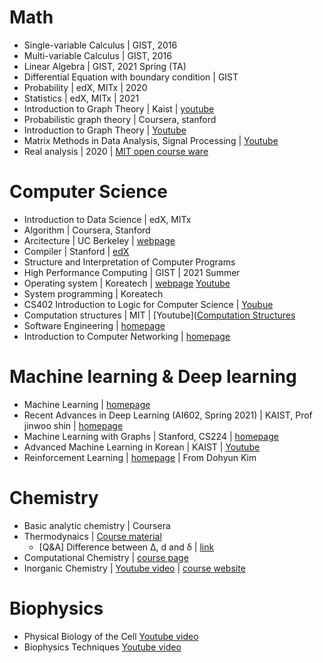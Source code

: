 # Math
- Single-variable Calculus | GIST, 2016
- Multi-variable Calculus | GIST, 2016
- Linear Algebra | GIST, 2021 Spring (TA)
- Differential Equation with boundary condition | GIST
- Probability | edX, MITx | 2020
- Statistics | edX, MITx | 2021
- Introduction to Graph Theory | Kaist | [youtube](https://www.youtube.com/playlist?list=PLtdCUqgs4lwZa8PDMhhWmFxG615rT8Y4h)
- Probabilistic graph theory | Coursera, stanford
- Introduction to Graph Theory | [Youtube](https://www.youtube.com/playlist?list=PLtdCUqgs4lwZa8PDMhhWmFxG615rT8Y4h)
- Matrix Methods in Data Analysis, Signal Processing | [Youtube](https://www.youtube.com/playlist?list=PLUl4u3cNGP63oMNUHXqIUcrkS2PivhN3k)
- Real analysis | 2020 | [MIT open course ware](https://ocw.mit.edu/courses/18-100a-real-analysis-fall-2020/) 
# Computer Science
- Introduction to Data Science | edX, MITx
- Algorithm | Coursera, Stanford
- Arcitecture | UC Berkeley | [webpage](https://cs61a.org/)
- Compiler | Stanford | [edX](https://www.edx.org/course/compilers?webview=false&campaign=Compilers&source=edx&product_category=course&placement_url=https%3A%2F%2Fwww.edx.org%2Fschool%2Fstanfordonline)
- Structure and Interpretation of Computer Programs
- High Performance Computing | GIST | 2021 Summer
- Operating system | Koreatech | [webpage](https://hpckoreatech.notion.site/Operating-System-CSE132-2023-b8aa98fe69cc4a8cb950051a04bc35ca) [Youtube](https://www.youtube.com/playlist?list=PLBrGAFAIyf5rby7QylRc6JxU5lzQ9c4tN)
- System programming | Koreatech
- CS402 Introduction to Logic for Computer Science | [Youbue](https://www.youtube.com/playlist?list=PLvV9DPeJV9xzhy0Ti3P4DrfmtfXfLalW6)
- Computation structures | MIT | [Youtube]([Computation Structures](https://www.youtube.com/playlist?list=PLUl4u3cNGP62WVs95MNq3dQBqY2vGOtQ2)
- Software Engineering | [homepage](https://www.cs.cornell.edu/courses/cs5150/2017sp/lectures.html)
- Introduction to Computer Networking | [homepage](https://stevetarzia.com/teaching/)

# Machine learning & Deep learning
- Machine Learning | [homepage](https://www.cs.cornell.edu/courses/cs4780/2018fa/)   
- Recent Advances in Deep Learning (AI602, Spring 2021) | KAIST, Prof jinwoo shin | [homepage](https://alinlab.kaist.ac.kr/ai602_2021.html)
- Machine Learning with Graphs | Stanford, CS224 | [homepage](http://web.stanford.edu/class/cs224w/)
- Advanced Machine Learning in Korean | KAIST | [Youtube](https://www.youtube.com/watch?v=4w1lidx6mV4&list=PLbhbGI_ppZIRPeAjprW9u9A46IJlGFdLn&ab_channel=AAILabKaist)
- Reinforcement Learning | [homepage](https://cs.uwaterloo.ca/~ppoupart/teaching/cs885-spring18/schedule.html) | From Dohyun Kim

# Chemistry
- Basic analytic chemistry | Coursera 
- Thermodynaics | [Course material](https://itp.uni-frankfurt.de/~gros/Vorlesungen/TD/)
  - [Q&A] Difference between Δ, d and δ | [link](https://physics.stackexchange.com/questions/65724/difference-between-delta-d-and-delta)
- Computational Chemistry | [course page](http://pollux.chem.umn.edu/8021/)
- Inorganic Chemistry | [Youtube video](https://www.youtube.com/playlist?list=PLqOZ6FD_RQ7kGnKLTbdwZ3IGVNXK43k7S) | [course website](https://mattlawgroup.org/inorganic-chemistry-chem-107/)
# Biophysics
- Physical Biology of the Cell [Youtube video](https://www.youtube.com/playlist?list=PLc9OywcOxjzKqP_npfSyrQfq6_-S5juFA)
- Biophysics Techniques [Youtube video](https://www.youtube.com/watch?v=mPg_PgbjRN8&list=PLQbPquAyEw4dQ3zOLrdS1eF_KJJbUUyBx&index=7&ab_channel=MRCLaboratoryofMolecularBiology)
